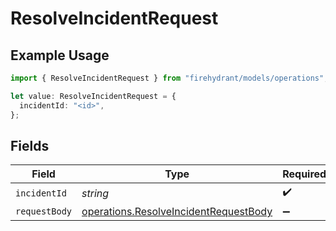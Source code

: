 # ResolveIncidentRequest

## Example Usage

```typescript
import { ResolveIncidentRequest } from "firehydrant/models/operations";

let value: ResolveIncidentRequest = {
  incidentId: "<id>",
};
```

## Fields

| Field                                                                                          | Type                                                                                           | Required                                                                                       | Description                                                                                    |
| ---------------------------------------------------------------------------------------------- | ---------------------------------------------------------------------------------------------- | ---------------------------------------------------------------------------------------------- | ---------------------------------------------------------------------------------------------- |
| `incidentId`                                                                                   | *string*                                                                                       | :heavy_check_mark:                                                                             | N/A                                                                                            |
| `requestBody`                                                                                  | [operations.ResolveIncidentRequestBody](../../models/operations/resolveincidentrequestbody.md) | :heavy_minus_sign:                                                                             | N/A                                                                                            |